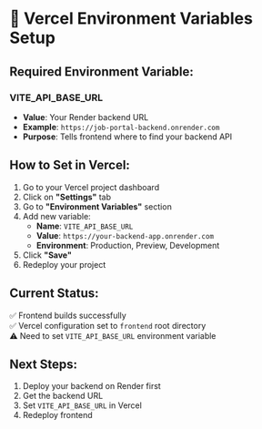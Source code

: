 # 🚀 Vercel Environment Variables Setup

## **Required Environment Variable:**

### **VITE_API_BASE_URL**
- **Value**: Your Render backend URL
- **Example**: `https://job-portal-backend.onrender.com`
- **Purpose**: Tells frontend where to find your backend API

## **How to Set in Vercel:**

1. Go to your Vercel project dashboard
2. Click on **"Settings"** tab
3. Go to **"Environment Variables"** section
4. Add new variable:
   - **Name**: `VITE_API_BASE_URL`
   - **Value**: `https://your-backend-app.onrender.com`
   - **Environment**: Production, Preview, Development
5. Click **"Save"**
6. Redeploy your project

## **Current Status:**
✅ Frontend builds successfully  
✅ Vercel configuration set to `frontend` root directory  
⚠️ Need to set `VITE_API_BASE_URL` environment variable  

## **Next Steps:**
1. Deploy your backend on Render first
2. Get the backend URL
3. Set `VITE_API_BASE_URL` in Vercel
4. Redeploy frontend
